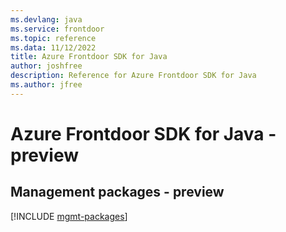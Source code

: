 ```yaml
---
ms.devlang: java
ms.service: frontdoor
ms.topic: reference
ms.data: 11/12/2022
title: Azure Frontdoor SDK for Java
author: joshfree
description: Reference for Azure Frontdoor SDK for Java
ms.author: jfree
---
```

# Azure Frontdoor SDK for Java - preview

## Management packages - preview
[!INCLUDE [mgmt-packages](frontdoor-mgmt-index.md)]